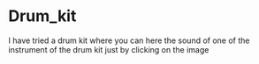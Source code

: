 # Drum_kit
I have tried a drum kit where you can here the sound of one of the instrument of the drum kit just by clicking on the image

